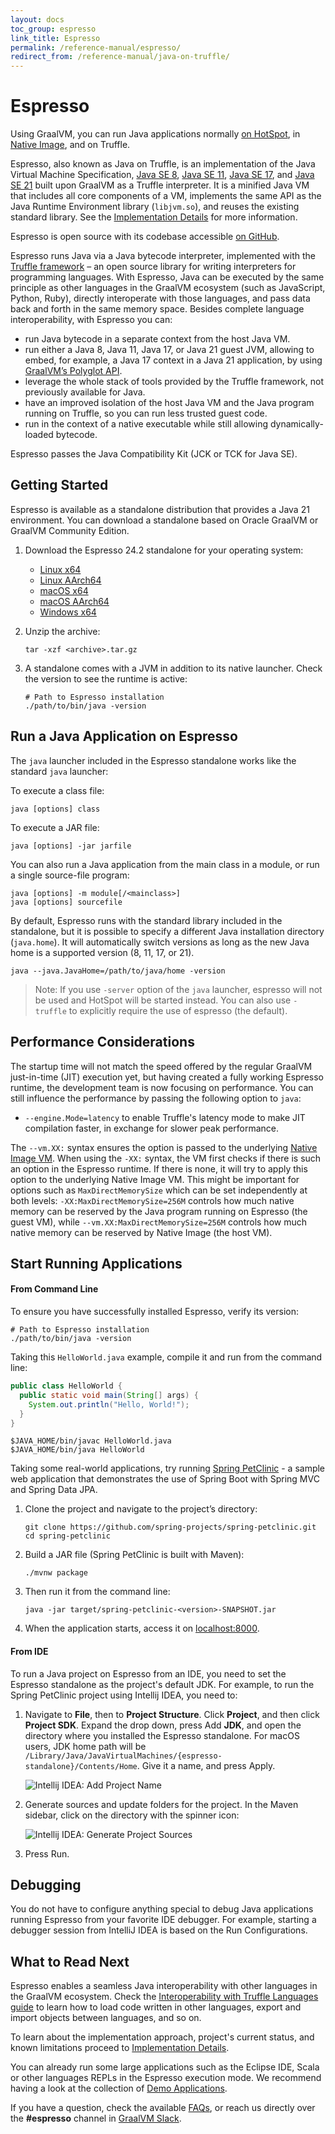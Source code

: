 ```yaml
---
layout: docs
toc_group: espresso
link_title: Espresso
permalink: /reference-manual/espresso/
redirect_from: /reference-manual/java-on-truffle/
---
```


# Espresso

Using GraalVM, you can run Java applications normally [on HotSpot](../java/README.md), in [Native Image](../native-image/README.md), and on Truffle.

Espresso, also known as Java on Truffle, is an implementation of the Java Virtual Machine Specification, [Java SE 8](https://docs.oracle.com/javase/specs/jvms/se8/html/index.html), [Java SE 11](https://docs.oracle.com/javase/specs/jvms/se11/html/index.html), [Java SE 17](https://docs.oracle.com/javase/specs/jvms/se17/html/index.html), and [Java SE 21](https://docs.oracle.com/javase/specs/jvms/se21/html/index.html) built upon GraalVM as a Truffle interpreter.
It is a minified Java VM that includes all core components of a VM, implements the same API as the Java Runtime Environment library (`libjvm.so`), and reuses the existing standard library.
See the [Implementation Details](ImplementationDetails.md) for more information.

Espresso is open source with its codebase accessible [on GitHub](https://github.com/oracle/graal/tree/master/espresso).

Espresso runs Java via a Java bytecode interpreter, implemented with the [Truffle framework](../../../truffle/docs/README.md) – an open source library for writing interpreters for programming languages.
With Espresso, Java can be executed by the same principle as other languages in the GraalVM ecosystem (such as JavaScript, Python, Ruby), directly interoperate with those languages, and pass data back and forth in the same memory space.
Besides complete language interoperability, with Espresso you can:

- run Java bytecode in a separate context from the host Java VM.
- run either a Java 8, Java 11, Java 17, or Java 21 guest JVM, allowing to embed, for example, a Java 17 context in a Java 21 application, by using [GraalVM’s Polyglot API](https://www.graalvm.org/sdk/javadoc/org/graalvm/polyglot/package-summary.html).
- leverage the whole stack of tools provided by the Truffle framework, not previously available for Java.
- have an improved isolation of the host Java VM and the Java program running on Truffle, so you can run less trusted guest code.
- run in the context of a native executable while still allowing dynamically-loaded bytecode.

Espresso passes the Java Compatibility Kit (JCK or TCK for Java SE).

## Getting Started

Espresso is available as a standalone distribution that provides a Java 21 environment.
You can download a standalone based on Oracle GraalVM or GraalVM Community Edition.

1. Download the Espresso 24.2 standalone for your operating system:

   * [Linux x64](https://gds.oracle.com/download/espresso/archive/espresso-java21-24.2.0-linux-amd64.tar.gz)
   * [Linux AArch64](https://gds.oracle.com/download/espresso/archive/espresso-java21-24.2.0-linux-aarch64.tar.gz)
   * [macOS x64](https://gds.oracle.com/download/espresso/archive/espresso-java21-24.2.0-macos-amd64.tar.gz)
   * [macOS AArch64](https://gds.oracle.com/download/espresso/archive/espresso-java21-24.2.0-macos-aarch64.tar.gz)
   * [Windows x64](https://gds.oracle.com/download/espresso/archive/espresso-java21-24.2.0-windows-amd64.zip)

2. Unzip the archive:
    ```shell
    tar -xzf <archive>.tar.gz
    ```

3. A standalone comes with a JVM in addition to its native launcher. Check the version to see the runtime is active:
    ```shell
    # Path to Espresso installation
    ./path/to/bin/java -version
    ```

## Run a Java Application on Espresso

The `java` launcher included in the Espresso standalone works like the standard `java` launcher:

To execute a class file:
```shell
java [options] class
```
To execute a JAR file:
```shell
java [options] -jar jarfile
```

You can also run a Java application from the main class in a module, or run a single source-file program:
```shell
java [options] -m module[/<mainclass>]
java [options] sourcefile
```

By default, Espresso runs with the standard library included in the standalone, but it is possible to specify a different Java installation directory (`java.home`).
It will automatically switch versions as long as the new Java home is a supported version (8, 11, 17, or 21).
```shell
java --java.JavaHome=/path/to/java/home -version
```

> Note: If you use `-server` option of the `java` launcher, espresso will not be used and HotSpot will be started instead.
> You can also use `-truffle` to explicitly require the use of espresso (the default).

## Performance Considerations

The startup time will not match the speed offered by the regular GraalVM just-in-time (JIT) execution yet, but having created a fully working Espresso runtime, the development team is now focusing on performance.
You can still influence the performance by passing the following option to `java`:
* `--engine.Mode=latency` to enable Truffle's latency mode to make JIT compilation faster, in exchange for slower peak performance.

The `--vm.XX:` syntax ensures the option is passed to the underlying [Native Image VM](../native-image/BuildOptions.md).
When using the `-XX:` syntax, the VM first checks if there is such an option in the Espresso runtime.
If there is none, it will try to apply this option to the underlying Native Image VM.
This might be important for options such as `MaxDirectMemorySize` which can be set independently at both levels: `-XX:MaxDirectMemorySize=256M` controls how much native memory can be reserved by the Java program running on Espresso (the guest VM), while `--vm.XX:MaxDirectMemorySize=256M` controls how much native memory can be reserved by Native Image (the host VM).

## Start Running Applications

#### From Command Line

To ensure you have successfully installed Espresso, verify its version:
```shell
# Path to Espresso installation
./path/to/bin/java -version
```

Taking this `HelloWorld.java` example, compile it and run from the command line:
```java
public class HelloWorld {
  public static void main(String[] args) {
    System.out.println("Hello, World!");
  }
}
```

```shell
$JAVA_HOME/bin/javac HelloWorld.java
$JAVA_HOME/bin/java HelloWorld
```

Taking some real-world applications, try running [Spring PetClinic](https://github.com/spring-projects/spring-petclinic) - a sample web application that demonstrates the use of Spring Boot with Spring MVC and Spring Data JPA.

1. Clone the project and navigate to the project’s directory:
   ```shell
   git clone https://github.com/spring-projects/spring-petclinic.git
   cd spring-petclinic
   ```

2. Build a JAR file (Spring PetClinic is built with Maven):
   ```shell
   ./mvnw package
   ```

3. Then run it from the command line:
   ```shell
   java -jar target/spring-petclinic-<version>-SNAPSHOT.jar
   ```

4. When the application starts, access it on [localhost:8000](http://localhost:8080/).

#### From IDE

To run a Java project on Espresso from an IDE, you need to set the Espresso standalone as the project's default JDK.
For example, to run the Spring PetClinic project using Intellij IDEA, you need to:

1. Navigate to **File**, then to **Project Structure**. Click **Project**, and then click **Project SDK**. Expand the drop down, press Add **JDK**, and open the directory where you installed the Espresso standalone. For macOS users, JDK home path will be `/Library/Java/JavaVirtualMachines/{espresso-standalone}/Contents/Home`. Give it a name, and press Apply.

    ![Intellij IDEA: Add Project Name](images/add-project-default-sdk.png)

2. Generate sources and update folders for the project. In the Maven sidebar, click on the directory with the spinner icon:

    ![Intellij IDEA: Generate Project Sources](images/generate-project-sources.png)

3. Press Run.

## Debugging

You do not have to configure anything special to debug Java applications running Espresso from your favorite IDE debugger.
For example, starting a debugger session from IntelliJ IDEA is based on the Run Configurations.

## What to Read Next

Espresso enables a seamless Java interoperability with other languages in the GraalVM ecosystem.
Check the [Interoperability with Truffle Languages guide](Interoperability.md) to learn how to load code written in other languages, export and import objects between languages, and so on.

To learn about the implementation approach, project's current status, and known limitations proceed to [Implementation Details](ImplementationDetails.md).

You can already run some large applications such as the Eclipse IDE, Scala or other languages REPLs in the Espresso execution mode.
We recommend having a look at the collection of [Demo Applications](Demos.md).

If you have a question, check the available [FAQs](FAQ.md), or reach us directly over the **#espresso** channel in [GraalVM Slack](https://www.graalvm.org/slack-invitation/).

